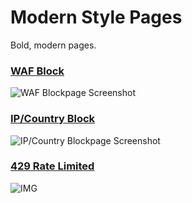# Modern Style Pages
Bold, modern pages. 

### [WAF Block](https://github.com/BeeHiveCyberSecurity/CloudflareVanityPages/blob/main/modern/wafblock.html)
![WAF Blockpage Screenshot](https://i.imgur.com/vy9SINb.png)

### [IP/Country Block](https://github.com/BeeHiveCyberSecurity/CloudflareVanityPages/blob/main/modern/ipcountryblock.html)
![IP/Country Blockpage Screenshot](https://i.imgur.com/RM1jGh7.png)

### [429 Rate Limited](https://github.com/BeeHiveCyberSecurity/CloudflareVanityPages/blob/main/modern/429errors.html)
![IMG](https://i.imgur.com/fAiv5wb.png)
